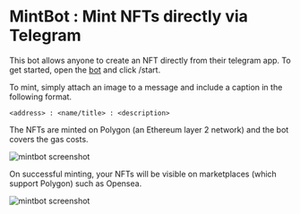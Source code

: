 # MintBot : Mint NFTs directly via Telegram

This bot allows anyone to create an NFT directly from their telegram app. To get started, open the [bot](https://t.me/nftmintbot) and click /start.

To mint, simply attach an image to a message and include a caption in the following format. 

```
<address> : <name/title> : <description>
```
The NFTs are minted on Polygon (an Ethereum layer 2 network) and the bot covers the gas costs.

![mintbot screenshot](https://i.ibb.co/FD5CdVV/mintbot.png)

On successful minting, your NFTs will be visible on marketplaces (which support Polygon) such as Opensea.

![mintbot screenshot](https://i.ibb.co/9rg4Nwj/openseamintbot.png)


